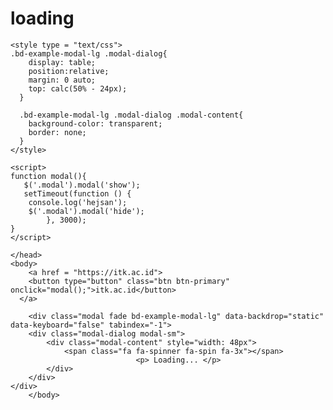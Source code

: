 # loading

 <!DOCTYPE html>
<html lang="en" dir="ltr">
	<head>
	<title>Button Loading</title>
  <meta charset="utf-8">
  <meta name="viewport" content="width=device-width, initial-scale=1">
	<link rel="stylesheet" href="https://maxcdn.bootstrapcdn.com/bootstrap/4.0.0-beta.3/css/bootstrap.min.css" integrity="sha384-Zug+QiDoJOrZ5t4lssLdxGhVrurbmBWopoEl+M6BdEfwnCJZtKxi1KgxUyJq13dy" crossorigin="anonymous">
  <link rel="stylesheet" href="https://maxcdn.bootstrapcdn.com/font-awesome/4.7.0/css/font-awesome.min.css">
  <script src="https://code.jquery.com/jquery-3.2.1.slim.min.js" integrity="sha384-KJ3o2DKtIkvYIK3UENzmM7KCkRr/rE9/Qpg6aAZGJwFDMVNA/GpGFF93hXpG5KkN" crossorigin="anonymous"></script>
  <script src="https://cdnjs.cloudflare.com/ajax/libs/popper.js/1.12.9/umd/popper.min.js" integrity="sha384-ApNbgh9B+Y1QKtv3Rn7W3mgPxhU9K/ScQsAP7hUibX39j7fakFPskvXusvfa0b4Q" crossorigin="anonymous"></script>
  <script src="https://maxcdn.bootstrapcdn.com/bootstrap/4.0.0-beta.3/js/bootstrap.min.js" integrity="sha384-a5N7Y/aK3qNeh15eJKGWxsqtnX/wWdSZSKp+81YjTmS15nvnvxKHuzaWwXHDli+4" crossorigin="anonymous"></script>

	<style type = "text/css">
	.bd-example-modal-lg .modal-dialog{
	    display: table;
	    position:relative;
	    margin: 0 auto;
	    top: calc(50% - 24px);
	  }

	  .bd-example-modal-lg .modal-dialog .modal-content{
	    background-color: transparent;
	    border: none;
	  }
	</style>

	<script>
	function modal(){
       $('.modal').modal('show');
       setTimeout(function () {
       	console.log('hejsan');
       	$('.modal').modal('hide');
			}, 3000);
    }
	</script>

	</head>
	<body>
		<a href = "https://itk.ac.id">
		<button type="button" class="btn btn-primary" onclick="modal();">itk.ac.id</button>
	  </a>

		<div class="modal fade bd-example-modal-lg" data-backdrop="static" data-keyboard="false" tabindex="-1">
    	<div class="modal-dialog modal-sm">
        	<div class="modal-content" style="width: 48px">
            	<span class="fa fa-spinner fa-spin fa-3x"></span>
								<p> Loading... </p>
        	</div>
    	</div>
	</div>
		</body>
</html>
